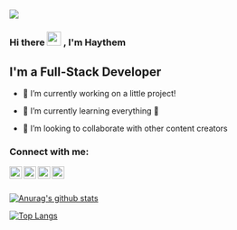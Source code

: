 # ![](https://komarev.com/ghpvc/?username=haythemgalelem&color=ff69b4)

### Hi there <img src="https://media.giphy.com/media/hvRJCLFzcasrR4ia7z/giphy.gif" width="25px"> , I'm Haythem

## I'm a Full-Stack Developer

- 🔭 I’m currently working on a little project!

- 🌱 I’m currently learning everything 🤣

- 👯 I’m looking to collaborate with other content creators


### Connect with me:

[<img align="left" alt="haythemgalelem | LinkedIn" width="22px" src="https://cdn.jsdelivr.net/npm/simple-icons@v3/icons/linkedin.svg" />][linkedin]

[<img align="left" alt="haythemgalelem | Facebook" width="22px" src="https://cdn.jsdelivr.net/npm/simple-icons@v3/icons/facebook.svg" />][facebook]

[<img align="left" alt="haythemgalelem | Twitter" width="22px" src="https://cdn.jsdelivr.net/npm/simple-icons@v3/icons/twitter.svg" />][twitter]

[<img align="left" alt="haythemgalelem | LinkedIn" width="22px" src="https://cdn.jsdelivr.net/npm/simple-icons@v3/icons/youtube.svg" />][youtube]

[linkedin]: https://www.linkedin.com/in/haythemgalelem/

[facebook]: https://www.facebook.com/haythem.galelem/

[twitter]: https://twitter.com/haythem_galelem

[youtube]: https://www.youtube.com/hagtic_officiel

<br />

<br />

[![Anurag's github stats](https://github-readme-stats.vercel.app/api?username=haythemgalelem)](https://github.com/anuraghazra/github-readme-stats)

[![Top Langs](https://github-readme-stats.vercel.app/api/top-langs/?username=haythemgalelem&layout=compact)](https://github.com/anuraghazra/github-readme-stats)